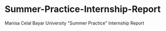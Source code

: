 # Summer-Practice-Internship-Report
Manisa Celal Bayar University "Summer Practice" Internship Report
